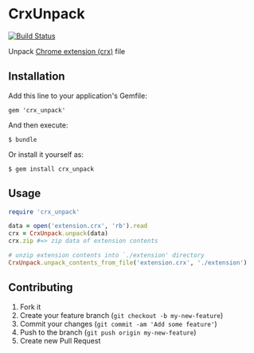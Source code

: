 # CrxUnpack

[![Build Status](https://travis-ci.org/kyanny/crx_unpack.png)](https://travis-ci.org/kyanny/crx_unpack)

Unpack [Chrome extension (crx)](http://developer.chrome.com/extensions/crx.html) file

## Installation

Add this line to your application's Gemfile:

    gem 'crx_unpack'

And then execute:

    $ bundle

Or install it yourself as:

    $ gem install crx_unpack

## Usage

```ruby
require 'crx_unpack'

data = open('extension.crx', 'rb').read
crx = CrxUnpack.unpack(data)
crx.zip #=> zip data of extension contents

# unzip extension contents into `./extension' directory
CrxUnpack.unpack_contents_from_file('extension.crx', './extension')
```

## Contributing

1. Fork it
2. Create your feature branch (`git checkout -b my-new-feature`)
3. Commit your changes (`git commit -am 'Add some feature'`)
4. Push to the branch (`git push origin my-new-feature`)
5. Create new Pull Request
